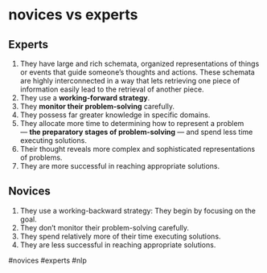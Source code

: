 # novices vs experts
## Experts

1.  They have large and rich schemata, organized representations of things or events that guide someone’s thoughts and actions. These schemata are highly interconnected in a way that lets retrieving one piece of information easily lead to the retrieval of another piece.
2.  They use a **working-forward strategy**.
3.  They **monitor their problem-solving** carefully.
4.  They possess far greater knowledge in specific domains.
5.  They allocate more time to determining how to represent a problem — **the preparatory stages of problem-solving** — and spend less time executing solutions.
6.  Their thought reveals more complex and sophisticated representations of problems.
7.  They are more successful in reaching appropriate solutions.

## Novices

1.  They use a working-backward strategy: They begin by focusing on the goal.
2.  They don’t monitor their problem-solving carefully.
3.  They spend relatively more of their time executing solutions.
4.  They are less successful in reaching appropriate solutions.

#novices #experts #nlp 